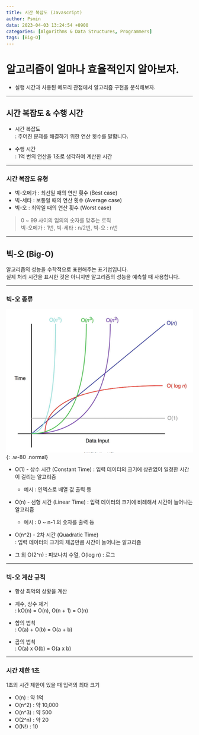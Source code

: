 ```yaml
---
title: 시간 복잡도 (Javascript)
author: Psmin
data: 2023-04-03 13:24:54 +0900
categories: [Algorithms & Data Structures, Programmers]
tags: [Big-O]
---
```


# 알고리즘이 얼마나 효율적인지 알아보자.

- 실행 시간과 사용된 메모리 관점에서 알고리즘 구현을 분석해보자.

---

## 시간 복잡도 & 수행 시간

- 시간 복잡도  
  : 주어진 문제를 해결하기 위한 연산 횟수를 말합니다.

- 수행 시간  
  : 1억 번의 연산을 1초로 생각하여 계산한 시간

---

### 시간 복잡도 유형

- 빅-오메가 : 최선일 때의 연산 횟수 (Best case)
- 빅-세타 : 보통일 때의 연산 횟수 (Average case)
- 빅-오 : 최악일 때의 연산 횟수 (Worst case)

> 0 ~ 99 사이의 임의의 숫자를 맞추는 로직  
> 빅-오메가 : 1번, 빅-세타 : n/2번, 빅-오 : n번

---

## 빅-오 (Big-O)

알고리즘의 성능을 수학적으로 표현해주는 표기법입니다.  
실제 처리 시간을 표시한 것은 아니지만 알고리즘의 성능을 예측할 때 사용합니다.

---

### 빅-오 종류

![Big-O](/assets/img/big-o.png){: .w-80 .normal}

- O(1) - 상수 시간 (Constant Time)
  : 입력 데이터의 크기에 상관없이 일정한 시간이 걸리는 알고리즘

  - 예시 : 인덱스로 배열 값 출력 등

- O(n) - 선형 시간 (Linear Time)
  : 입력 데이터의 크기에 비례해서 시간이 늘어나는 알고리즘

  - 예시 : 0 ~ n-1 의 숫자를 출력 등

- O(n^2) - 2차 시간 (Quadratic Time)  
  : 입력 데이터의 크기의 제곱만큼 시간이 늘어나는 알고리즘

- 그 외
  O(2^n) : 피보나치 수열, O(log n) : 로그

---

### 빅-오 계산 규칙

- 항상 최악의 상황을 계산

- 계수, 상수 제거  
  : kO(n) = O(n), O(n + 1) = O(n)

- 합의 법칙  
  : O(a) + O(b) = O(a + b)

- 곱의 법칙  
  : O(a) x O(b) = O(a x b)

---

### 시간 제한 1초

1초의 시간 제한이 있을 때 입력의 최대 크기

- O(n) : 약 1억
- O(n^2) : 약 10,000
- O(n^3) : 약 500
- O(2^n) : 약 20
- O(N!) : 10
